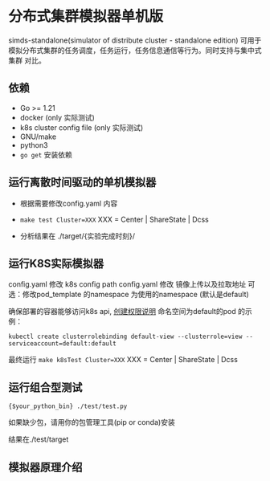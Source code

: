 # 分布式集群模拟器单机版

simds-standalone(simulator of distribute cluster - standalone edition)
可用于模拟分布式集群的任务调度，任务运行，任务信息通信等行为。同时支持与集中式集群
对比。

## 依赖

- Go >= 1.21 
- docker  (only 实际测试)
- k8s cluster config file (only 实际测试)
- GNU/make
- python3
- ``` go get ```  安装依赖


##   运行离散时间驱动的单机模拟器 
- 根据需要修改config.yaml 内容

- ``` make test Cluster=XXX ``` XXX = Center | ShareState | Dcss
- 分析结果在 ./target/{实验完成时刻}/ 

## 运行K8S实际模拟器
config.yaml 修改 k8s config path
config.yaml 修改 镜像上传以及拉取地址
可选：修改pod_template 的namespace 为使用的namespace (默认是default)

确保部署的容器能够访问k8s api, [创建权限说明](https://kubernetes.io/zh-cn/docs/tasks/run-application/access-api-from-pod/)
命名空间为default的pod 的示例：

```
kubectl create clusterrolebinding default-view --clusterrole=view --serviceaccount=default:default
```

最终运行
``` make k8sTest Cluster=XXX ``` XXX = Center | ShareState | Dcss 

## 运行组合型测试

```
{$your_python_bin} ./test/test.py 
```
如果缺少包，请用你的包管理工具(pip or conda)安装

结果在./test/target


## 模拟器原理介绍


